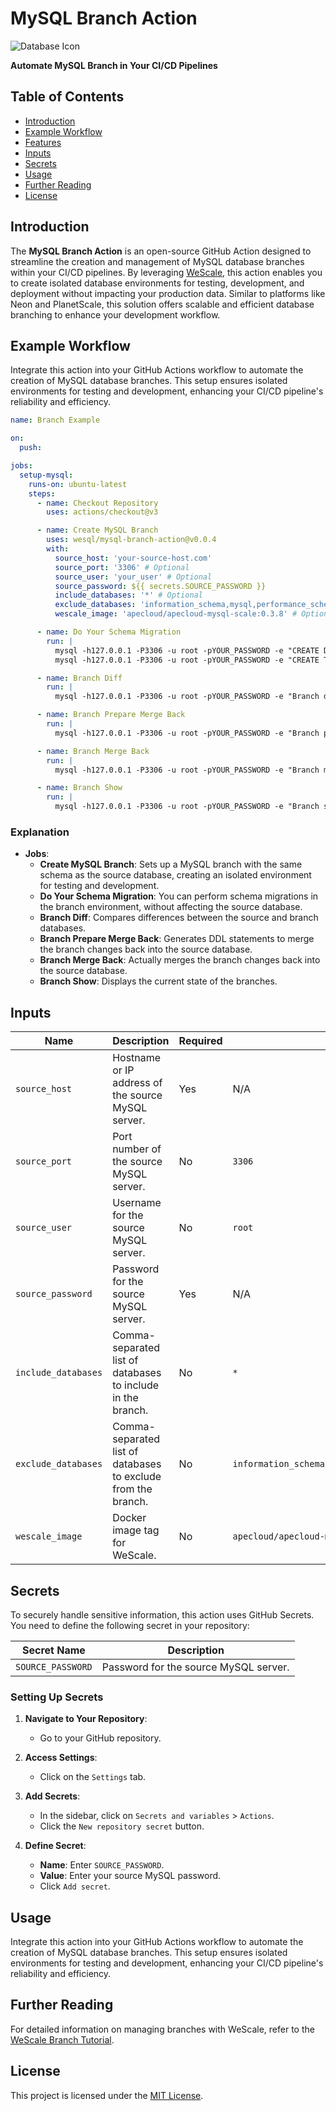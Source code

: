 # MySQL Branch Action

![Database Icon](https://img.icons8.com/ios-filled/50/000000/database.png)

**Automate MySQL Branch in Your CI/CD Pipelines**

## Table of Contents

- [Introduction](#introduction)
- [Example Workflow](#example-workflow)
- [Features](#features)
- [Inputs](#inputs)
- [Secrets](#secrets)
- [Usage](#usage)
- [Further Reading](#further-reading)
- [License](#license)

## Introduction

The **MySQL Branch Action** is an open-source GitHub Action designed to streamline the creation and management of MySQL database branches within your CI/CD pipelines. By leveraging [WeScale](https://github.com/wesql/wescale/blob/main/doc/toturial/08-Branch.md), this action enables you to create isolated database environments for testing, development, and deployment without impacting your production data. Similar to platforms like Neon and PlanetScale, this solution offers scalable and efficient database branching to enhance your development workflow.

## Example Workflow

Integrate this action into your GitHub Actions workflow to automate the creation of MySQL database branches. This setup ensures isolated environments for testing and development, enhancing your CI/CD pipeline's reliability and efficiency.

```yaml
name: Branch Example

on:
  push:

jobs:
  setup-mysql:
    runs-on: ubuntu-latest
    steps:
      - name: Checkout Repository
        uses: actions/checkout@v3

      - name: Create MySQL Branch
        uses: wesql/mysql-branch-action@v0.0.4
        with:
          source_host: 'your-source-host.com'
          source_port: '3306' # Optional
          source_user: 'your_user' # Optional
          source_password: ${{ secrets.SOURCE_PASSWORD }}
          include_databases: '*' # Optional
          exclude_databases: 'information_schema,mysql,performance_schema,sys' # Optional
          wescale_image: 'apecloud/apecloud-mysql-scale:0.3.8' # Optional

      - name: Do Your Schema Migration
        run: |
          mysql -h127.0.0.1 -P3306 -u root -pYOUR_PASSWORD -e "CREATE DATABASE IF NOT EXISTS foobar;"
          mysql -h127.0.0.1 -P3306 -u root -pYOUR_PASSWORD -e "CREATE TABLE IF NOT EXISTS foobar.account (id INT PRIMARY KEY, name VARCHAR(255));"

      - name: Branch Diff
        run: |
          mysql -h127.0.0.1 -P3306 -u root -pYOUR_PASSWORD -e "Branch diff"

      - name: Branch Prepare Merge Back
        run: |
          mysql -h127.0.0.1 -P3306 -u root -pYOUR_PASSWORD -e "Branch prepare_merge_back"

      - name: Branch Merge Back
        run: |
          mysql -h127.0.0.1 -P3306 -u root -pYOUR_PASSWORD -e "Branch merge_back"

      - name: Branch Show
        run: |
          mysql -h127.0.0.1 -P3306 -u root -pYOUR_PASSWORD -e "Branch show"
```

### Explanation

- **Jobs**:
    - **Create MySQL Branch**: Sets up a MySQL branch with the same schema as the source database, creating an isolated environment for testing and development.
    - **Do Your Schema Migration**: You can perform schema migrations in the branch environment, without affecting the source database.
    - **Branch Diff**: Compares differences between the source and branch databases.
    - **Branch Prepare Merge Back**: Generates DDL statements to merge the branch changes back into the source database.
    - **Branch Merge Back**: Actually merges the branch changes back into the source database.
    - **Branch Show**: Displays the current state of the branches.

## Inputs

| Name                | Description                                                   | Required | Default                                       |
| ------------------- | ------------------------------------------------------------- | -------- | --------------------------------------------- |
| `source_host`       | Hostname or IP address of the source MySQL server.            | Yes      | N/A                                           |
| `source_port`       | Port number of the source MySQL server.                       | No       | `3306`                                        |
| `source_user`       | Username for the source MySQL server.                          | No       | `root`                                        |
| `source_password`   | Password for the source MySQL server.                          | Yes      | N/A                                           |
| `include_databases` | Comma-separated list of databases to include in the branch.    | No       | `*`                                           |
| `exclude_databases` | Comma-separated list of databases to exclude from the branch.  | No       | `information_schema,mysql,performance_schema,sys` |
| `wescale_image`     | Docker image tag for WeScale.                                  | No       | `apecloud/apecloud-mysql-scale:0.3.8-alpha5`  |

## Secrets

To securely handle sensitive information, this action uses GitHub Secrets. You need to define the following secret in your repository:

| Secret Name       | Description                          |
| ----------------- | ------------------------------------ |
| `SOURCE_PASSWORD` | Password for the source MySQL server. |

### Setting Up Secrets

1. **Navigate to Your Repository**:
    - Go to your GitHub repository.

2. **Access Settings**:
    - Click on the `Settings` tab.

3. **Add Secrets**:
    - In the sidebar, click on `Secrets and variables` > `Actions`.
    - Click the `New repository secret` button.

4. **Define Secret**:
    - **Name**: Enter `SOURCE_PASSWORD`.
    - **Value**: Enter your source MySQL password.
    - Click `Add secret`.

## Usage

Integrate this action into your GitHub Actions workflow to automate the creation of MySQL database branches. This setup ensures isolated environments for testing and development, enhancing your CI/CD pipeline's reliability and efficiency.

## Further Reading

For detailed information on managing branches with WeScale, refer to the [WeScale Branch Tutorial](https://github.com/wesql/wescale/blob/main/doc/toturial/08-Branch.md).

## License

This project is licensed under the [MIT License](LICENSE).

